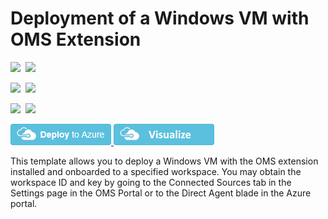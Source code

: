 # Deployment of a Windows VM with OMS Extension

<IMG SRC="https://azbotstorage.blob.core.windows.net/badges/201-oms-extension-windows-vm/PublicLastTestDate.svg" />&nbsp;
<IMG SRC="https://azbotstorage.blob.core.windows.net/badges/201-oms-extension-windows-vm/PublicDeployment.svg" />&nbsp;

<IMG SRC="https://azbotstorage.blob.core.windows.net/badges/201-oms-extension-windows-vm/FairfaxLastTestDate.svg" />&nbsp;
<IMG SRC="https://azbotstorage.blob.core.windows.net/badges/201-oms-extension-windows-vm/FairfaxDeployment.svg" />&nbsp;

<IMG SRC="https://azbotstorage.blob.core.windows.net/badges/201-oms-extension-windows-vm/BestPracticeResult.svg" />&nbsp;
<IMG SRC="https://azbotstorage.blob.core.windows.net/badges/201-oms-extension-windows-vm/CredScanResult.svg" />&nbsp;

<a href="https://portal.azure.com/#create/Microsoft.Template/uri/https%3A%2F%2Fraw.githubusercontent.com%2FAzure%2Fazure-quickstart-templates%2Fmaster%2F201-oms-extension-windows-vm%2Fazuredeploy.json" target="_blank">
    <img src="https://raw.githubusercontent.com/Azure/azure-quickstart-templates/master/1-CONTRIBUTION-GUIDE/images/deploytoazure.png"/>
</a>
<a href="http://armviz.io/#/?load=https%3A%2F%2Fraw.githubusercontent.com%2FAzure%2Fazure-quickstart-templates%2Fmaster%2F201-oms-extension-windows-vm%2Fazuredeploy.json" target="_blank">
    <img src="https://raw.githubusercontent.com/Azure/azure-quickstart-templates/master/1-CONTRIBUTION-GUIDE/images/visualizebutton.png"/>
</a>

This template allows you to deploy a Windows VM with the OMS extension installed and onboarded to a specified workspace. You may obtain the workspace ID and key by going to the Connected Sources tab in the Settings page in the OMS Portal or to the Direct Agent blade in the Azure portal.
